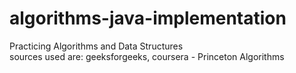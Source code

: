 # algorithms-java-implementation
Practicing Algorithms and Data Structures <br />
sources used are: geeksforgeeks, coursera - Princeton Algorithms
